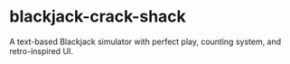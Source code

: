 # blackjack-crack-shack
A text-based Blackjack simulator with perfect play, counting system, and retro-inspired UI.
